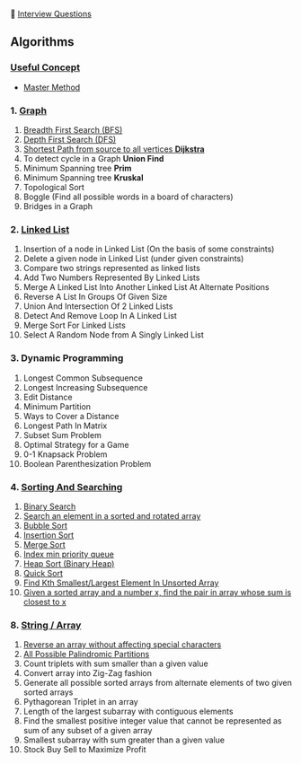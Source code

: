 :palm_tree: [Interview Questions](https://kellylin1115.github.io/interview-questions-blog/)

## Algorithms
### [Useful Concept](basic.md)
* [Master Method](basic.md)

### 1. [Graph](graph.md)
1. [Breadth First Search (BFS)](graph.md)
2. [Depth First Search (DFS)](graph.md)
3. [Shortest Path from source to all vertices **Dijkstra**](graph.md)
4. To detect cycle in a Graph **Union Find**
5. Minimum Spanning tree **Prim** 
6. Minimum Spanning tree **Kruskal** 
7. Topological Sort
8. Boggle (Find all possible words in a board of characters)
9. Bridges in a Graph

### 2. [Linked List](linked-list.md)
1. Insertion of a node in Linked List (On the basis of some constraints)
2. Delete a given node in Linked List (under given constraints)
3. Compare two strings represented as linked lists
4. Add Two Numbers Represented By Linked Lists
5. Merge A Linked List Into Another Linked List At Alternate Positions
6. Reverse A List In Groups Of Given Size
7. Union And Intersection Of 2 Linked Lists
8. Detect And Remove Loop In A Linked List
9. Merge Sort For Linked Lists
10. Select A Random Node from A Singly Linked List

### 3. Dynamic Programming
1. Longest Common Subsequence
2. Longest Increasing Subsequence
3. Edit Distance
4. Minimum Partition
5. Ways to Cover a Distance
6. Longest Path In Matrix
7. Subset Sum Problem
8. Optimal Strategy for a Game
9. 0-1 Knapsack Problem
10. Boolean Parenthesization Problem

### 4. [Sorting And Searching](sorting-searching.md)
1. [Binary Search](sorting-searching.md)
2. [Search an element in a sorted and rotated array](sorting-searching.md)
3. [Bubble Sort](sorting-searching.md)
4. [Insertion Sort](sorting-searching.md)
5. [Merge Sort](sorting-searching.md)
6. [Index min priority queue](sorting-searching.md)
7. [Heap Sort (Binary Heap)](sorting-searching.md)
8. [Quick Sort](sorting-searching.md)
9. [Find Kth Smallest/Largest Element In Unsorted Array](sorting-searching.md)
10. [Given a sorted array and a number x, find the pair in array whose sum is closest to x](sorting-searching.md)

### 8. [String / Array](string-array.md)
1. [Reverse an array without affecting special characters](string-array.md)
2. [All Possible Palindromic Partitions](string-array.md)
3. Count triplets with sum smaller than a given value
4. Convert array into Zig-Zag fashion
5. Generate all possible sorted arrays from alternate elements of two given sorted arrays
6. Pythagorean Triplet in an array
7. Length of the largest subarray with contiguous elements
8. Find the smallest positive integer value that cannot be represented as sum of any subset of a given array
9. Smallest subarray with sum greater than a given value
10. Stock Buy Sell to Maximize Profit